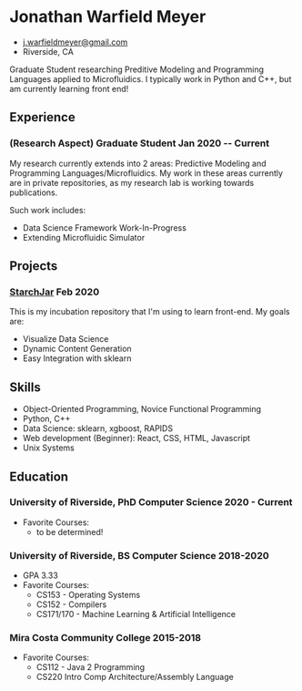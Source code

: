 <!-- The (first) h1 will be used as the <title> of the HTML page -->
# Jonathan Warfield Meyer

<!-- The unordered list immediately after the h1 will be formatted on a single
line. It is intended to be used for contact details -->
- <j.warfieldmeyer@gmail.com>
- Riverside, CA

<!-- The paragraph after the h1 and ul and before the first h2 is optional. It
is intended to be used for a short summary. -->
Graduate Student researching Preditive Modeling and Programming Languages applied to Microfluidics.
I typically work in Python and C++, but am currently learning front end!

## Experience
<!-- You have to wrap the "left" and "right" half of these headings in spans by
hand -->
### <span>(Research Aspect) Graduate Student</span> <span>Jan 2020 -- Current</span>

My research currently extends into 2 areas: Predictive Modeling and Programming Languages/Microfluidics. My work in these areas currently are in private repositories, as my research lab is working towards publications.

Such work includes:
 - Data Science Framework Work-In-Progress
 - Extending Microfluidic Simulator


## Projects

### <span>[StarchJar](https://github.com/startwarfields/StarchJar)</span> <span>Feb 2020</span>
This is my incubation repository that I'm using to learn front-end. My goals are:

   - Visualize Data Science
   - Dynamic Content Generation
   - Easy Integration with sklearn
## Skills
 - Object-Oriented Programming, Novice Functional Programming
 - Python, C++ 
 - Data Science: sklearn, xgboost, RAPIDS
 - Web development (Beginner): React, CSS, HTML, Javascript
 - Unix Systems
## Education

### <span>University of Riverside, PhD Computer Science</span> <span>2020 - Current</span>
  - Favorite Courses:
    - to be determined!
    
### <span>University of Riverside, BS Computer Science</span> <span>2018-2020</span>
  - GPA 3.33
  - Favorite Courses:
    - CS153 - Operating Systems
    - CS152 - Compilers
    - CS171/170 - Machine Learning & Artificial Intelligence
### <span>Mira Costa Community College</span> <span>2015-2018</span>
  - Favorite Courses:
    - CS112 - Java 2 Programming
    - CS220 Intro Comp Architecture/Assembly Language

